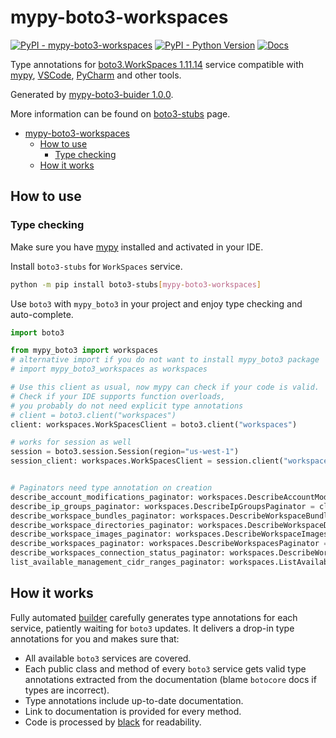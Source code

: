 # mypy-boto3-workspaces

[![PyPI - mypy-boto3-workspaces](https://img.shields.io/pypi/v/mypy-boto3-workspaces.svg?color=blue)](https://pypi.org/project/mypy-boto3-workspaces)
[![PyPI - Python Version](https://img.shields.io/pypi/pyversions/mypy-boto3-workspaces.svg?color=blue)](https://pypi.org/project/mypy-boto3-workspaces)
[![Docs](https://img.shields.io/readthedocs/mypy-boto3-builder.svg?color=blue)](https://mypy-boto3-builder.readthedocs.io/)

Type annotations for
[boto3.WorkSpaces 1.11.14](https://boto3.amazonaws.com/v1/documentation/api/1.11.14/reference/services/workspaces.html#WorkSpaces) service
compatible with [mypy](https://github.com/python/mypy), [VSCode](https://code.visualstudio.com/),
[PyCharm](https://www.jetbrains.com/pycharm/) and other tools.

Generated by [mypy-boto3-buider 1.0.0](https://github.com/vemel/mypy_boto3_builder).

More information can be found on [boto3-stubs](https://pypi.org/project/boto3-stubs/) page.

- [mypy-boto3-workspaces](#mypy-boto3-workspaces)
  - [How to use](#how-to-use)
    - [Type checking](#type-checking)
  - [How it works](#how-it-works)

## How to use

### Type checking

Make sure you have [mypy](https://github.com/python/mypy) installed and activated in your IDE.

Install `boto3-stubs` for `WorkSpaces` service.

```bash
python -m pip install boto3-stubs[mypy-boto3-workspaces]
```

Use `boto3` with `mypy_boto3` in your project and enjoy type checking and auto-complete.

```python
import boto3

from mypy_boto3 import workspaces
# alternative import if you do not want to install mypy_boto3 package
# import mypy_boto3_workspaces as workspaces

# Use this client as usual, now mypy can check if your code is valid.
# Check if your IDE supports function overloads,
# you probably do not need explicit type annotations
# client = boto3.client("workspaces")
client: workspaces.WorkSpacesClient = boto3.client("workspaces")

# works for session as well
session = boto3.session.Session(region="us-west-1")
session_client: workspaces.WorkSpacesClient = session.client("workspaces")


# Paginators need type annotation on creation
describe_account_modifications_paginator: workspaces.DescribeAccountModificationsPaginator = client.get_paginator("describe_account_modifications")
describe_ip_groups_paginator: workspaces.DescribeIpGroupsPaginator = client.get_paginator("describe_ip_groups")
describe_workspace_bundles_paginator: workspaces.DescribeWorkspaceBundlesPaginator = client.get_paginator("describe_workspace_bundles")
describe_workspace_directories_paginator: workspaces.DescribeWorkspaceDirectoriesPaginator = client.get_paginator("describe_workspace_directories")
describe_workspace_images_paginator: workspaces.DescribeWorkspaceImagesPaginator = client.get_paginator("describe_workspace_images")
describe_workspaces_paginator: workspaces.DescribeWorkspacesPaginator = client.get_paginator("describe_workspaces")
describe_workspaces_connection_status_paginator: workspaces.DescribeWorkspacesConnectionStatusPaginator = client.get_paginator("describe_workspaces_connection_status")
list_available_management_cidr_ranges_paginator: workspaces.ListAvailableManagementCidrRangesPaginator = client.get_paginator("list_available_management_cidr_ranges")
```

## How it works

Fully automated [builder](https://github.com/vemel/mypy_boto3_builder) carefully generates
type annotations for each service, patiently waiting for `boto3` updates. It delivers
a drop-in type annotations for you and makes sure that:

- All available `boto3` services are covered.
- Each public class and method of every `boto3` service gets valid type annotations
  extracted from the documentation (blame `botocore` docs if types are incorrect).
- Type annotations include up-to-date documentation.
- Link to documentation is provided for every method.
- Code is processed by [black](https://github.com/psf/black) for readability.